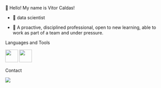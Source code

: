 
 👋 Hello!
 My name is Vitor Caldas!

- 🌱 data scientist


- 💬 A proactive, disciplined professional, open to new learning, able to work as part of a team and under pressure.

Languages and Tools 


<img src="https://cdn.jsdelivr.net/gh/devicons/devicon@latest/icons/python/python-original-wordmark.svg" width="40" height="40" /> <img src="https://cdn.jsdelivr.net/gh/devicons/devicon@latest/icons/azuresqldatabase/azuresqldatabase-original.svg"
 width="40" height="40"/>


Contact

<div>
<a href="https://www.linkedin.com/in/vitor-caldas-195044362/" target="_blank"><img loading="lazy" src="https://img.shields.io/badge/-LinkedIn-%230077B5?style=for-the-badge&logo=linkedin&logoColor=white" target="_blank"></a>   
</div>
                    

